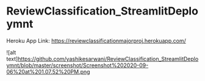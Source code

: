 # ReviewClassification_StreamlitDeploymnt

Heroku App Link: https://reviewclassificationmajorproj.herokuapp.com/

![alt text]https://github.com/yashikesarwani/ReviewClassification_StreamlitDeploymnt/blob/master/screenshot/Screenshot%202020-09-06%20at%201.07.52%20PM.png

